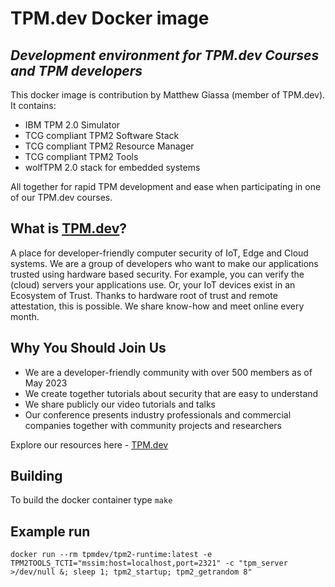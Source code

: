 # TPM.dev Docker image
## _Development environment for TPM.dev Courses and TPM developers_

This docker image is contribution by Matthew Giassa (member of TPM.dev). It contains:
* IBM TPM 2.0 Simulator
* TCG compliant TPM2 Software Stack
* TCG compliant TPM2 Resource Manager
* TCG compliant TPM2 Tools
* wolfTPM 2.0 stack for embedded systems

All together for rapid TPM development and ease when participating in one of our TPM.dev courses.

## What is [TPM.dev](https://www.tpm.dev)?

A place for developer-friendly computer security of IoT, Edge and Cloud systems. We are a group of developers who want to make our applications trusted using hardware based security. For example, you can verify the (cloud) servers your applications use. Or, your IoT devices exist in an Ecosystem of Trust. Thanks to hardware root of trust and remote attestation, this is possible. We share know-how and meet online every month.

## Why You Should Join Us

* We are a developer-friendly community with over 500 members as of May 2023
* We create together tutorials about security that are easy to understand
* We share publicly our video tutorials and talks
* Our conference presents industry professionals and commercial companies together with community projects and researchers

Explore our resources here - [TPM.dev](https://www.tpm.dev)

## Building

To build the docker container type `make `

## Example run

```
docker run --rm tpmdev/tpm2-runtime:latest -e TPM2TOOLS_TCTI="mssim:host=localhost,port=2321" -c "tpm_server >/dev/null &; sleep 1; tpm2_startup; tpm2_getrandom 8"
```
